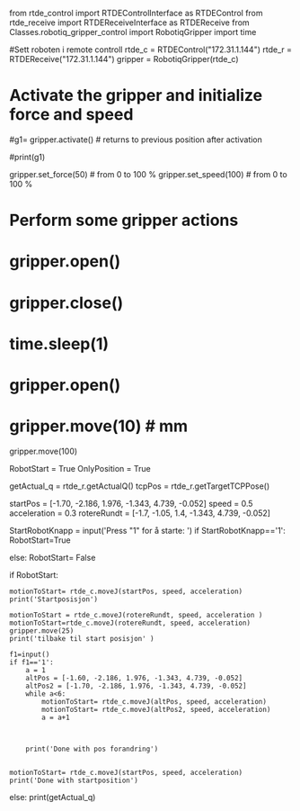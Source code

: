 
from rtde_control import RTDEControlInterface as RTDEControl
from rtde_receive import RTDEReceiveInterface as RTDEReceive
from Classes.robotiq_gripper_control import RobotiqGripper
import time

#Sett roboten i remote controll
rtde_c = RTDEControl("172.31.1.144")
rtde_r = RTDEReceive("172.31.1.144")
gripper = RobotiqGripper(rtde_c)
# Activate the gripper and initialize force and speed
#g1= gripper.activate()  # returns to previous position after activation

#print(g1)

gripper.set_force(50)  # from 0 to 100 %
gripper.set_speed(100)  # from 0 to 100 %

# Perform some gripper actions
# gripper.open()
# gripper.close()
# time.sleep(1)
# gripper.open()
# gripper.move(10)  # mm


gripper.move(100)

RobotStart = True 
OnlyPosition = True

getActual_q = rtde_r.getActualQ()
tcpPos = rtde_r.getTargetTCPPose()


startPos = [-1.70, -2.186, 1.976, -1.343, 4.739, -0.052]
speed = 0.5
acceleration = 0.3
rotereRundt = [-1.7, -1.05, 1.4, -1.343, 4.739, -0.052]


StartRobotKnapp = input('Press "1" for å starte: ')
if StartRobotKnapp=='1':
	RobotStart=True
	
else:
	RobotStart= False
	
if RobotStart:

	motionToStart= rtde_c.moveJ(startPos, speed, acceleration)
	print('Startposisjon')
	
	motionToStart = rtde_c.moveJ(rotereRundt, speed, acceleration )
	motionToStart=rtde_c.moveJ(rotereRundt, speed, acceleration)
	gripper.move(25)
	print('tilbake til start posisjon' )
	
	f1=input()
	if f1=='1':
		a = 1
		altPos = [-1.60, -2.186, 1.976, -1.343, 4.739, -0.052]
		altPos2 = [-1.70, -2.186, 1.976, -1.343, 4.739, -0.052]
		while a<6:
			motionToStart= rtde_c.moveJ(altPos, speed, acceleration)
			motionToStart= rtde_c.moveJ(altPos2, speed, acceleration)
			a = a+1


		
		print('Done with pos forandring')

	
	motionToStart= rtde_c.moveJ(startPos, speed, acceleration)
	print('Done with startposition')

else:
	print(getActual_q)
	

	
	




